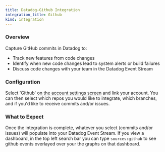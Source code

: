 ```yaml
---
title: Datadog-Github Integration
integration_title: Github
kind: integration
---
```



### Overview


Capture GitHub commits in Datadog to:

  * Track new features from code changes
  * Identify when new code changes lead to system alerts or build failures
  * Discuss code changes with your team in the Datadog Event Stream



### Configuration


Select 'Github' [on the account settings screen][1] and link your account. You can then select which repos you would like to integrate, which branches, and if you'd like to receive commits and/or issues.

### What to Expect


Once the integration is complete, whatever you select (commits and/or issues) will populate into your Datadog Event Stream. If you view a dashboard, in the top left search bar you can type `sources:github` to see github events overlayed over your the graphs on that dashboard.

   [1]: https://app.datadoghq.com/account/settings


